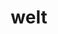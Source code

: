 ---
category: 4-letters
denotation: null
name: welt
reference_link: https://www.etymonline.com/word/welt
root_language: null
root_name: null
title: welt
type: free
word_sums:
- respelling: welt
  sum: 'Welt + '
---
